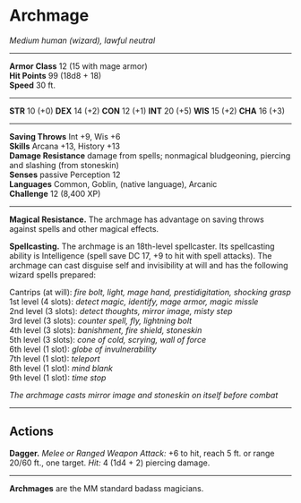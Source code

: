 # Archmage

_Medium human (wizard), lawful neutral_

---

**Armor Class** 12 (15 with mage armor)  
**Hit Points** 99 (18d8 + 18)  
**Speed** 30 ft.  

---

**STR** 10 (+0) **DEX** 14 (+2) **CON** 12 (+1) **INT** 20 (+5) **WIS** 15 (+2) **CHA** 16 (+3)

---

**Saving Throws** Int +9, Wis +6  
**Skills** Arcana +13, History +13  
**Damage Resistance** damage from spells; nonmagical bludgeoning, piercing and slashing (from stoneskin)  
**Senses** passive Perception 12  
**Languages** Common, Goblin, (native language), Arcanic  
**Challenge** 12 (8,400 XP)  

---

**Magical Resistance.** The archmage has advantage on saving throws against spells and other magical effects.

**Spellcasting.** The archmage is an 18th-level spellcaster. Its spellcasting ability is Intelligence (spell save DC 17, +9 to hit with spell attacks). The archmage can cast disguise self and invisibility at will and has the following wizard spells prepared:

Cantrips (at will): _fire bolt, light, mage hand, prestidigitation, shocking grasp_  
1st level (4 slots): _detect magic, identify, mage armor, magic missle_  
2nd level (3 slots): _detect thoughts, mirror image, misty step_  
3rd level (3 slots): _counter spell, fly, lightning bolt_  
4th level (3 slots): _banishment, fire shield, stoneskin_  
5th level (3 slots): _cone of cold, scrying, wall of force_  
6th level (1 slot): _globe of invulnerability_  
7th level (1 slot): _teleport_  
8th level (1 slot): _mind blank_  
9th level (1 slot): _time stop_  

_The archmage casts mirror image and stoneskin on itself before combat_

---

## Actions

**Dagger.** _Melee or Ranged Weapon Attack:_ +6 to hit, reach 5 ft. or range 20/60 ft., one target. _Hit:_ 4 (1d4 + 2) piercing damage.

---

**Archmages** are the MM standard badass magicians.